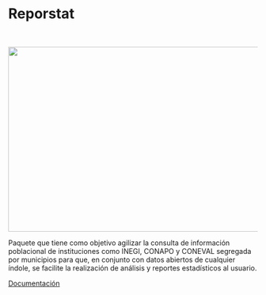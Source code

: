 # Reporstat
‎
    <p align="center">
      <img width="578" height="374" src="https://user-images.githubusercontent.com/28630268/117886161-68da0080-b274-11eb-9785-d651953c0e6b.png">
    </p>
    
Paquete que tiene como objetivo agilizar la consulta de información poblacional de instituciones como INEGI, CONAPO y CONEVAL segregada por municipios para que, en conjunto con datos abiertos de cualquier índole, se facilite la realización de análisis y reportes estadísticos al usuario.

[Documentación](https://mucinoab.github.io/Reporstat/dev/)

